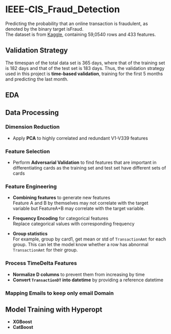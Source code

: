 # IEEE-CIS_Fraud_Detection

Predicting the probability that an online transaction is fraudulent, as denoted by the binary target isFraud.  
The dataset is from [Kaggle](https://www.kaggle.com/c/ieee-fraud-detection/data), containing 59,0540 rows and 433 features.

## Validation Strategy
The timespan of the total data set is 365 days, where that of the training set is 182 days and that of the test set is 183 days. Thus, the validation strategy used in this project is **time-based validation**, training for the first 5 months and predicting the last month.

## EDA

## Data Processing

### **Dimension Reduction**
* Apply **PCA** to highly correlated and redundant V1-V339 features

### **Feature Selection** 
* Perform **Adversarial Validation** to find features that are important in differentiating cards as the training set and test set have different sets of cards

### **Feature Engineering** 
* **Combining features** to generate new features   
Feature A and B by themselves may not correlate with the target variable but FeatureA+B may correlate with the target variable.

* **Frequency Encoding** for categorical features  
Replace categorical values with corresponding frequency

* **Group statistics**   
For example, group by card1, get mean or std of ```TransactionAmt``` for each group. This can let the model know whether a row has abnormal ``TransactionAmt`` for their group.

### **Process TimeDelta Features**  
* **Normalize D columns** to prevent them from increasing by time
* **Convert ```TransactionDT``` into datetime** by providing a reference datetime

### **Mapping Emails to keep only email Domain**

## Model Training with **Hyperopt**
* **XGBoost**  
* **CatBoost**



